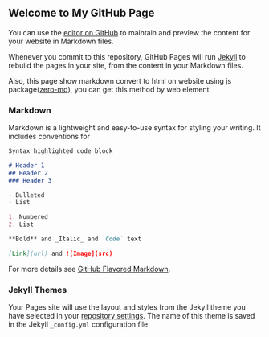 ## Welcome to My GitHub Page

You can use the [editor on GitHub](https://github.com/karta282950/karta282950.github.io/edit/main/index.md) to maintain and preview the content for your website in Markdown files.

Whenever you commit to this repository, GitHub Pages will run [Jekyll](https://jekyllrb.com/) to rebuild the pages in your site, from the content in your Markdown files.

Also, this page show markdown convert to html on website using js package([zero-md](https://zerodevx.github.io/zero-md/)), you can get this method by web element.  
### Markdown

Markdown is a lightweight and easy-to-use syntax for styling your writing. It includes conventions for

```markdown
Syntax highlighted code block

# Header 1
## Header 2
### Header 3

- Bulleted
- List

1. Numbered
2. List

**Bold** and _Italic_ and `Code` text

[Link](url) and ![Image](src)
```

For more details see [GitHub Flavored Markdown](https://guides.github.com/features/mastering-markdown/).

### Jekyll Themes

Your Pages site will use the layout and styles from the Jekyll theme you have selected in your [repository settings](https://github.com/karta282950/karta282950.github.io/settings/pages). The name of this theme is saved in the Jekyll `_config.yml` configuration file.